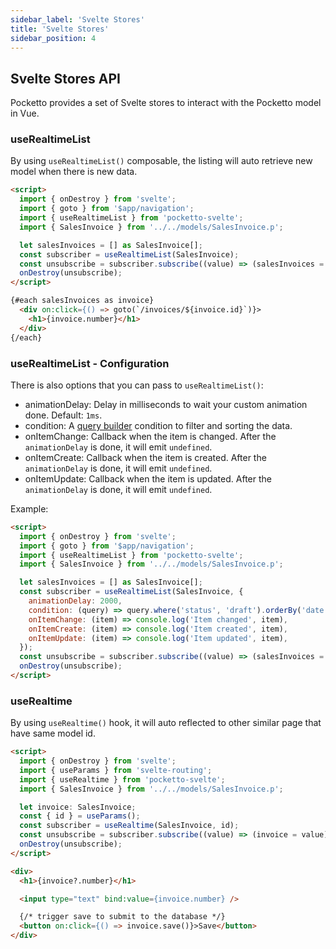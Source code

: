 ```yaml
---
sidebar_label: 'Svelte Stores'
title: 'Svelte Stores'
sidebar_position: 4
---
```


## Svelte Stores API

Pocketto provides a set of Svelte stores to interact with the Pocketto model in Vue.

### useRealtimeList

By using `useRealtimeList()` composable, the listing will auto retrieve new model when there is new data.

```html
<script>
  import { onDestroy } from 'svelte';
  import { goto } from '$app/navigation';
  import { useRealtimeList } from 'pocketto-svelte';
  import { SalesInvoice } from '../../models/SalesInvoice.p';

  let salesInvoices = [] as SalesInvoice[];
  const subscriber = useRealtimeList(SalesInvoice);
  const unsubscribe = subscriber.subscribe((value) => (salesInvoices = value));
  onDestroy(unsubscribe);
</script>

{#each salesInvoices as invoice}
  <div on:click={() => goto(`/invoices/${invoice.id}`)}>
    <h1>{invoice.number}</h1>
  </div>
{/each}
```

### useRealtimeList - Configuration

There is also options that you can pass to `useRealtimeList()`:

- animationDelay: Delay in milliseconds to wait your custom animation done. Default: `1ms`.
- condition: A [query builder](/docs/data-modelling/query-builder#complex-queries---callback) condition to filter and sorting the data.
- onItemChange: Callback when the item is changed. After the `animationDelay` is done, it will emit `undefined`.
- onItemCreate: Callback when the item is created. After the `animationDelay` is done, it will emit `undefined`.
- onItemUpdate: Callback when the item is updated. After the `animationDelay` is done, it will emit `undefined`.

Example:

```html
<script>
  import { onDestroy } from 'svelte';
  import { goto } from '$app/navigation';
  import { useRealtimeList } from 'pocketto-svelte';
  import { SalesInvoice } from '../../models/SalesInvoice.p';

  let salesInvoices = [] as SalesInvoice[];
  const subscriber = useRealtimeList(SalesInvoice, {
    animationDelay: 2000,
    condition: (query) => query.where('status', 'draft').orderBy('date', 'desc'),
    onItemChange: (item) => console.log('Item changed', item),
    onItemCreate: (item) => console.log('Item created', item),
    onItemUpdate: (item) => console.log('Item updated', item),
  });
  const unsubscribe = subscriber.subscribe((value) => (salesInvoices = value));
  onDestroy(unsubscribe);
</script>
```

### useRealtime

By using `useRealtime()` hook, it will auto reflected to other similar page that have same model id.

```html
<script>
  import { onDestroy } from 'svelte';
  import { useParams } from 'svelte-routing';
  import { useRealtime } from 'pocketto-svelte';
  import { SalesInvoice } from '../../models/SalesInvoice.p';

  let invoice: SalesInvoice;
  const { id } = useParams();
  const subscriber = useRealtime(SalesInvoice, id);
  const unsubscribe = subscriber.subscribe((value) => (invoice = value));
  onDestroy(unsubscribe);
</script>

<div>
  <h1>{invoice?.number}</h1>

  <input type="text" bind:value={invoice.number} />

  {/* trigger save to submit to the database */}
  <button on:click={() => invoice.save()}>Save</button>
</div>
```
